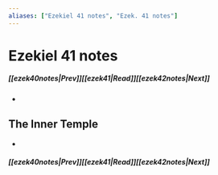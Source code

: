 ```yaml
---
aliases: ["Ezekiel 41 notes", "Ezek. 41 notes"]
---
```

# Ezekiel 41 notes
##### <span class=arrow-left></span>[[ezek40notes|Prev]]<span class=navigation-separator></span>[[ezek41|Read]]<span class=navigation-separator></span>[[ezek42notes|Next]]<span class=arrow-right></span>
- 
## The Inner Temple
- 
##### <span class=arrow-left></span>[[ezek40notes|Prev]]<span class=navigation-separator></span>[[ezek41|Read]]<span class=navigation-separator></span>[[ezek42notes|Next]]<span class=arrow-right></span>